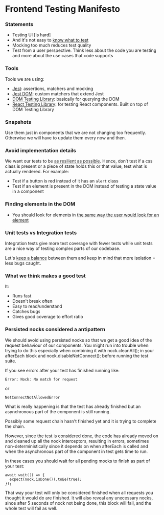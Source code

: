 # Frontend Testing Manifesto

### Statements

- Testing UI [is hard]
- And it's not easy to [know what to test](https://twitter.com/dan_abramov/status/1197901310982590464)
- Mocking too much reduces test quality
- Test from a user perspective. Think less about the code you are testing and more about the use cases that code supports

### Tools

Tools we are using:

- [Jest](https://jestjs.io/en/): assertions, matchers and mocking
- [Jest DOM](https://github.com/testing-library/jest-dom#table-of-contents): custom matchers that extend Jest
- [DOM Testing Library](https://testing-library.com/docs/dom-testing-library/cheatsheet): basically for querying the DOM
- [React Testing Library](https://testing-library.com/docs/react-testing-library/cheatsheet): for testing React components. Built on top of DOM Testing Library

### Snapshots

Use them just in components that we are not changing too frequently. Otherwise we will have to update them every now and then.

### Avoid implementation details

We want our tests to be [as resilient as possible](https://twitter.com/dan_abramov/status/1151842775417151489). Hence, don’t test if a css class is present or a piece of state holds this or that value, test what is actually rendered. For example:

- Test if a button is red instead of it has an `alert` class
- Test if an element is present in the DOM instead of testing a state value in a component

### Finding elements in the DOM
- You should look for elements in [the same way the user would look for an element](https://testing-library.com/docs/guide-which-query)

### Unit tests vs Integration tests

Integration tests give more test coverage with fewer tests while unit tests are a nice way of testing complex parts of our codebase.

Let's [keep a balance](https://twitter.com/rauchg/status/807626710350839808?lang=en) between them and keep in mind that more isolation = less bugs caught.

### What we think makes a good test

It:

- Runs fast
- Doesn't break often
- Easy to read/understand
- Catches bugs
- Gives good coverage to effort ratio


### Persisted nocks considered a antipattern

We should avoid using persisted nocks so that we get a good idea of the request
behaviour of our components. You might run into trouble when trying to do this
especially when combining it with nock.cleanAll(); in your afterEach block and nock.disableNetConnect(); before running the test suite.

If you see errors after your test has finished running like:

```
Error: Nock: No match for request
```

or

```
NetConnectNotAllowedError
```

What is really happening is that the test has already finished but an asynchronous
part of the component is still running.

Possibly some request chain hasn't finished yet and it is trying to complete the chain.

However, since the test is considered done, the code has already moved on and
cleaned up all the nock interceptors, resulting in errors, sometimes non-deterministically
since it depends on when afterEach is called and when the asynchronous part of
the component in test gets time to run.

In these cases you should wait for all pending mocks to finish as part of your
test:

```
await wait(() => {
  expect(nock.isDone()).toBe(true);
});
```

That way your test will only be considered finished when all requests you thought
it would do are finished. It will also reveal any unecessary nocks, since after
5 seconds of nock not being done, this block will fail, and the whole test will
fail as well.